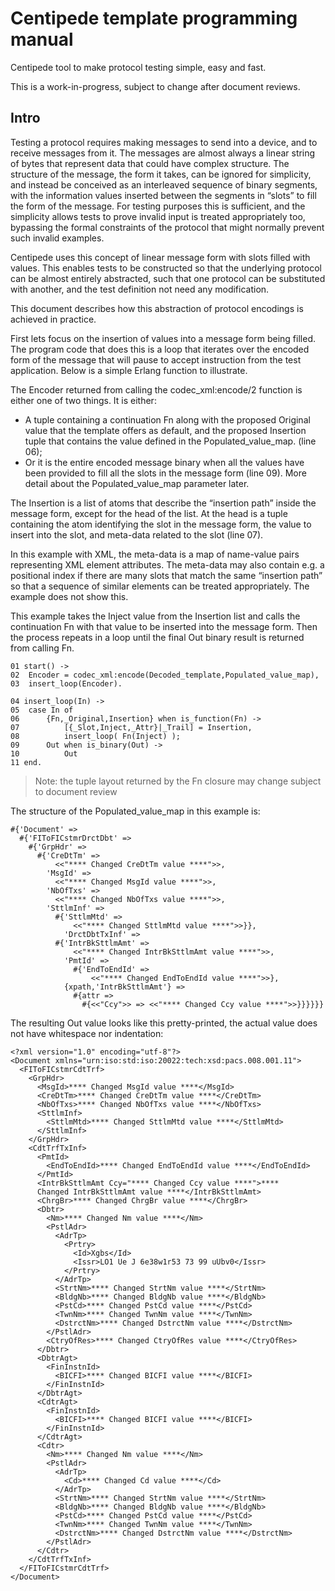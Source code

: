 # Centipede template programming manual

Centipede tool to make protocol testing simple, easy and fast.

This is a work-in-progress, subject to change after document reviews.

## Intro

Testing a protocol requires making messages to send into a device, and to
receive messages from it.  The messages are almost always a linear string of
bytes that represent data that could have complex structure.  The structure
of the message, the form it takes, can be ignored for simplicity, and
instead be conceived as an interleaved sequence of binary segments, with the
information values inserted between the segments in “slots” to fill the form
of the message.  For testing purposes this is sufficient, and the simplicity
allows tests to prove invalid input is treated appropriately too, bypassing
the formal constraints of the protocol that might normally prevent such
invalid examples.

Centipede uses this concept of linear message form with slots filled with
values.  This enables tests to be constructed so that the underlying
protocol can be almost entirely abstracted, such that one protocol can be
substituted with another, and the test definition not need any modification.

This document describes how this abstraction of protocol encodings is
achieved in practice.

First lets focus on the insertion of values into a message form being
filled.  The program code that does this is a loop that iterates over the
encoded form of the message that will pause to accept instruction from the
test application.  Below is a simple Erlang function to illustrate.

The Encoder returned from calling the codec_xml:encode/2 function is either one of two things. It is either:
* A tuple containing a continuation Fn along with the proposed Original value that the template offers as default, and the proposed Insertion tuple that contains the value defined in the Populated_value_map. (line 06);
* Or it is the entire encoded message binary when all the values have been provided to fill all the slots in the message form (line 09).
More detail about the Populated_value_map parameter later.

The Insertion is a list of atoms that describe the “insertion path” inside
the message form, except for the head of the list.  At the head is a tuple
containing the atom identifying the slot in the message form, the value to
insert into the slot, and meta-data related to the slot (line 07).

In this example with XML, the meta-data is a map of name-value pairs
representing XML element attributes.  The meta-data may also contain e.g.  a
positional index if there are many slots that match the same “insertion
path” so that a sequence of similar elements can be treated appropriately. 
The example does not show this.

This example takes the Inject value from the Insertion list and calls the
continuation Fn with that value to be inserted into the message form.  Then
the process repeats in a loop until the final Out binary result is returned
from calling Fn.

```
01 start() ->
02	Encoder = codec_xml:encode(Decoded_template,Populated_value_map),
03	insert_loop(Encoder).

04 insert_loop(In) ->
05	case In of
06		{Fn,_Original,Insertion} when is_function(Fn) ->
07			[{_Slot,Inject,_Attr}|_Trail] = Insertion,
08			insert_loop( Fn(Inject) );
09		Out when is_binary(Out) ->
10			Out
11 end.
```

> Note: the tuple layout returned by the Fn closure may change subject to document review

The structure of the Populated_value_map in this example is:

```
#{'Document' =>
  #{'FIToFICstmrDrctDbt' =>
    #{'GrpHdr' =>
      #{'CreDtTm' =>
          <<"**** Changed CreDtTm value ****">>,
        'MsgId' =>
          <<"**** Changed MsgId value ****">>,
        'NbOfTxs' =>
          <<"**** Changed NbOfTxs value ****">>,
        'SttlmInf' =>
          #{'SttlmMtd' =>
              <<"**** Changed SttlmMtd value ****">>}},
            'DrctDbtTxInf' =>
          #{'IntrBkSttlmAmt' =>
              <<"**** Changed IntrBkSttlmAmt value ****">>,
            'PmtId' =>
              #{'EndToEndId' =>
                  <<"**** Changed EndToEndId value ****">>},
            {xpath,'IntrBkSttlmAmt'} =>
              #{attr =>
                #{<<"Ccy">> => <<"**** Changed Ccy value ****">>}}}}}}
```

The resulting Out value looks like this pretty-printed, the actual value
does not have whitespace nor indentation:

```
<?xml version="1.0" encoding="utf-8"?>
<Document xmlns="urn:iso:std:iso:20022:tech:xsd:pacs.008.001.11">
  <FIToFICstmrCdtTrf>
    <GrpHdr>
      <MsgId>**** Changed MsgId value ****</MsgId>
      <CreDtTm>**** Changed CreDtTm value ****</CreDtTm>
      <NbOfTxs>**** Changed NbOfTxs value ****</NbOfTxs>
      <SttlmInf>
        <SttlmMtd>**** Changed SttlmMtd value ****</SttlmMtd>
      </SttlmInf>
    </GrpHdr>
    <CdtTrfTxInf>
      <PmtId>
        <EndToEndId>**** Changed EndToEndId value ****</EndToEndId>
      </PmtId>
      <IntrBkSttlmAmt Ccy="**** Changed Ccy value ****">****
      Changed IntrBkSttlmAmt value ****</IntrBkSttlmAmt>
      <ChrgBr>**** Changed ChrgBr value ****</ChrgBr>
      <Dbtr>
        <Nm>**** Changed Nm value ****</Nm>
        <PstlAdr>
          <AdrTp>
            <Prtry>
              <Id>Xgbs</Id>
              <Issr>LO1 Ue J 6e38w1r53 73 99 uUbv0</Issr>
            </Prtry>
          </AdrTp>
          <StrtNm>**** Changed StrtNm value ****</StrtNm>
          <BldgNb>**** Changed BldgNb value ****</BldgNb>
          <PstCd>**** Changed PstCd value ****</PstCd>
          <TwnNm>**** Changed TwnNm value ****</TwnNm>
          <DstrctNm>**** Changed DstrctNm value ****</DstrctNm>
        </PstlAdr>
        <CtryOfRes>**** Changed CtryOfRes value ****</CtryOfRes>
      </Dbtr>
      <DbtrAgt>
        <FinInstnId>
          <BICFI>**** Changed BICFI value ****</BICFI>
        </FinInstnId>
      </DbtrAgt>
      <CdtrAgt>
        <FinInstnId>
          <BICFI>**** Changed BICFI value ****</BICFI>
        </FinInstnId>
      </CdtrAgt>
      <Cdtr>
        <Nm>**** Changed Nm value ****</Nm>
        <PstlAdr>
          <AdrTp>
            <Cd>**** Changed Cd value ****</Cd>
          </AdrTp>
          <StrtNm>**** Changed StrtNm value ****</StrtNm>
          <BldgNb>**** Changed BldgNb value ****</BldgNb>
          <PstCd>**** Changed PstCd value ****</PstCd>
          <TwnNm>**** Changed TwnNm value ****</TwnNm>
          <DstrctNm>**** Changed DstrctNm value ****</DstrctNm>
        </PstlAdr>
      </Cdtr>
    </CdtTrfTxInf>
  </FIToFICstmrCdtTrf>
</Document>
```